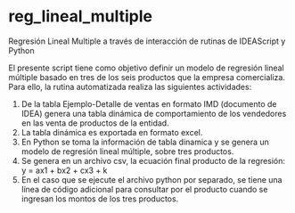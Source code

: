# reg_lineal_multiple
Regresión Lineal Multiple a través de interacción de rutinas de IDEAScript y Python

El presente script tiene como objetivo definir un modelo de regresión lineal múltiple basado en tres de los seis productos que la empresa comercializa. Para ello, la rutina automatizada realiza las siguientes actividades:
1. De la tabla Ejemplo-Detalle de ventas en formato IMD (documento de IDEA) genera una tabla dinámica de comportamiento de los vendedores en las venta de productos de la entidad.
2. La tabla dinámica es exportada en formato excel.
3. En Python se toma la información de tabla dinamica y se genera un modelo de regresión lineal múltiple, sobre tres productos.
4. Se genera en un archivo csv, la ecuación final producto de la regresión: y = ax1 + bx2 + cx3 + k
5. En el caso que se ejecute el archivo python por separado, se tiene una línea de código adicional para consultar por el producto cuando se ingresan los montos de los tres productos.
